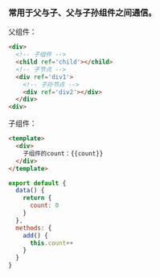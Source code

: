 ### 常用于父与子、父与子孙组件之间通信。
父组件：  
```html
<div>
  <!-- 子组件 -->
  <child ref='child'></child>
  <!-- 子节点 -->
  <div ref='div1'>
    <!-- 子孙节点 -->
    <div ref='div2'></div>
  </div>
<div>
```
子组件：  
```html
<template>
  <div>
    子组件的count：{{count}}
  </div>
</template>
```
```js
export default {
  data() {
    return {
      count: 0
    }
  },
  methods: {
    add() {
      this.count++
    }
  }
}
```